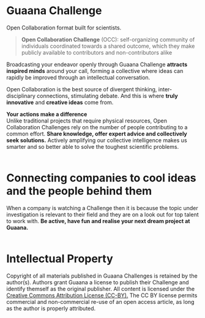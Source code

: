# Guaana Challenge
Open Collaboration format built for scientists.

>**Open Collaboration Challenge** (OCC): self-organizing community of individuals coordinated towards a shared outcome, which they make publicly available to contributors and non-contributors alike

Broadcasting your endeavor openly through Guaana Challenge **attracts inspired minds** around your call, forming a collective where ideas can rapidly be improved through an intellectual conversation.

Open Collaboration is the best source of divergent thinking, inter-disciplinary connections, stimulating debate. And this is where **truly innovative** and **creative ideas** come from.


**Your actions make a difference**</br>
Unlike traditional projects that require physical resources, Open Collaboration Challenges rely on the number of people contributing to a common effort. **Share knowledge, offer expert advice and collectively seek solutions.** Actively amplifying our collective intelligence makes us smarter and so better able to solve the toughest scientific problems.
</br></br>

# Connecting companies to cool ideas and the people behind them

When a company is watching a Challenge then it is because the topic under investigation is relevant to their field and they are on a look out for top talent to work with. **Be active, have fun and realise your next dream project at Guaana.**
</br></br>


# Intellectual Property

Copyright of all materials published in Guaana Challenges is retained by the author(s). Authors grant Guaana a license to publish their Challenge and identify themself as the original publisher. All content is licensed under the [Creative Commons Attribution License (CC-BY).](https://creativecommons.org/licenses/by/4.0/legalcode)
The CC BY license permits commercial and non-commercial re-use of an open access article, as long as the author is properly attributed. </br></br>
